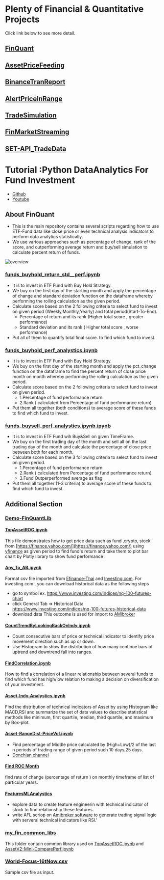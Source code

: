
# Plenty of Financial & Quantitative Projects 
Click link below to see more detail.
## [FinQuant](https://github.com/technqvi/FinQuant)

## [AssetPriceFeeding](https://github.com/technqvi/FinQuant/tree/master/AssetPriceFeeding)
## [BinanceTranReport](https://github.com/technqvi/FinQuant/tree/master/BinanceTranReport)
## [AlertPriceInRange](https://github.com/technqvi/FinQuant/tree/master/AlertPriceInRange)
## [TradeSimulation](https://github.com/technqvi/FinQuant/tree/master/TradeSimulation)
## [FinMarketStreaming](https://github.com/technqvi/FinQuant/tree/master/FinMarketStreaming)
## [SET-API_TradeData](https://github.com/technqvi/FinQuant/tree/master/SET-API_TradeData)

# Tutorial :Python DataAnalytics For Fund Investment 
- [Github](https://github.com/technqvi/MyYoutube-Demo)
- [Youtube](https://www.youtube.com/playlist?list=PLIxgtZc_tZWOS9sHx9ModQ0ESX_nXkKM6)

## About FinQuant 
* This is the main repository contains several scripts regarding how to use ETF-Fund data like close price or even technical analysis indicators to perform data analytics statistically.
* We use  various approaches such as percentage of change, rank of the score, and outperforming average return and buy/sell simulation to calculate percent return of funds.

 ![overview](https://github.com/technqvi/FinQuant/assets/38780060/72e29a90-f674-4481-9265-1bdb8f94233a)

### [funds_buyhold_return_std__perf.ipynb](https://github.com/technqvi/FinQuant/blob/master/funds_buyhold_return_std__perf.ipynb)
* It is to invest in ETF Fund with Buy Hold Strategy.
* We buy on the first day of the starting month and apply the percentage of change and standard deviation function on the dataframe  whereby  performing the rolling calculation as the given period.
* Calculate score based on the 2 following criteria to select fund to invest on given period (Weekly,Monthly,Yearly) and total period(Start-To-End).
  * Percentage of return  and its rank (Higher total score , greater performance)
  * Standard deviation and its rank ( Higher total score , worse performance)
* Put all of them to quantify total final score. to find which fund to invest.

### [funds_buyhold_perf_analystics.ipynb](https://github.com/technqvi/FinQuant/blob/master/funds_buyhold_perf_analystics.ipynb)
* It is to invest in ETF Fund with Buy Hold Strategy.
* We buy on the first day of the starting month and apply the pct_change function on the dataframe  to find the percent return of close price month on month  whereby  performing the rolling  calculation  as the given period.
* Calculate score based on the 2 following criteria to select fund to invest on given period.
  * 1.Percentage of fund performance return 
  * 2.Rank ( calculated from Percentage of fund performance return)
* Put them all together (both conditions) to average score of these funds to find which fund to invest.


### [funds_buysell_perf_analystics.ipynb.ipynb](https://github.com/technqvi/FinQuant/blob/master/funds_buysell_perf_analystics.ipynb) 
* It is to invest in ETF Fund wih Buy&Sell on given TimeFrame.
* We buy on the first trading day of the month and sell all on the last trading day of the month and calculate the percentage of close price between both for each month.
* Calculate score based on the 3 following criteria to select fund to invest on given period.
  * 1.Percentage of fund performance return 
  * 2.Rank ( calculated from Percentage of fund performance return)
  * 3.Fund Outperperformed average as flag
* Put them all together (1-3 criteria) to average score of these funds to find which fund to invest.


## Additional Section

### [Demo-FinQuantLib](https://github.com/technqvi/FinQuant/tree/master/Demo-FinQuantLib)



#### [TopAssetROC.ipynb](https://github.com/technqvi/FinQuant/blob/master/TopAssetROC.ipynb)
 This file demonstrates how to get price data such as  fund ,crypto, stock  from [https://finance.yahoo.com/](https://finance.yahoo.com/) using  [yfinance](https://pypi.org/project/yfinance/) as given period to find fund's return  and take them to plot bar chart by Plotly library to show fund  performance .

#### [Any_To_AB.ipynb](https://github.com/technqvi/FinQuant/blob/master/Any_To_AB.ipynb)
Format csv file imported from [Efinance-Thai](www.efinancethai.com) and [Investing.com](https://www.investing.com/).  For investing.com , you can download historical data as the following steps
 - go to symbol   ex. https://www.investing.com/indices/nq-100-futures-chart
 - click General Tab => Historical Data   https://www.investing.com/indices/nq-100-futures-historical-data
 - download data
 This outcome is used for import to [AMibroker](https://www.amibroker.com/)

#### [CountTrendByLookingBackOnIndy.ipynb](https://github.com/technqvi/FinQuant/blob/master/CountTrendByLookingBackOnIndy.ipynb)
- Count consecutive bars of price or technical indicator to identify price movement direction such as up or down. 
- Use Histogram to show the distribution of how many continue bars of uptrend and downtrend fall into ranges.

#### [FindCorrelation.ipynb](https://github.com/technqvi/FinQuant/blob/master/FindCorrelation.ipynb)
How to find a correlation of a linear relationship between several funds to find which fund has high/low relation to making a decision on diversification of your investment.
#### [Asset-Indy-Analystics.ipynb](https://github.com/technqvi/FinQuant/blob/master/Asset-Indy-Analystics.ipynb) 
Find the distribution of  technical indicators of Asset  by using Histogram like MACD,RSI and summarize the set of data values to describe statistical methods like minimum, first quartile, median, third quartile, and maximum by Box-plot.

#### [Asset-RangeDist-PriceVol.ipynb](https://github.com/technqvi/FinQuant/blob/master/Asset-RangeDist-PriceVol.ipynb)
* Find percentage of Middle price  calculated by (High+Low)/2 of the last n periods  of trading range of given period such 10 days,25 days.
* [Donchian channel](https://en.wikipedia.org/wiki/Donchian_channel)

 #### [Find ROC Month](https://github.com/technqvi/FinQuant/tree/master/ROCMonth)
 find rate of change (percentage of return ) on monthly timeframe of list of particular years.
 #### [FeaturesMLAnalystics](https://github.com/technqvi/FinQuant/tree/master/FeaturesMLAnalystics)
 - explore data to create feature engineerin  with technical indicator of stock  to find relationship these features.
 - write AFL scriop on [Amibroker software](https://www.amibroker.com/) to generate trading signal logic with serveral  technical indicators  like RSI.'

### [my_fin_common_libs](https://github.com/technqvi/FinQuant/tree/master/my_fin_common_libs)
This folder contain common library used on  [TopAssetROC.ipynb](https://github.com/technqvi/FinQuant/blob/master/TopAssetROC.ipynb)  and  [AssetV2-Mini-ComparePerf.ipynb](https://github.com/technqvi/FinQuant/blob/master/AssetV2-Mini-ComparePerf.ipynb)

### [World-Focus-16tNow.csv](https://github.com/technqvi/FinQuant/blob/master/World-Focus-16tNow.csv)
Sample csv file as input.

